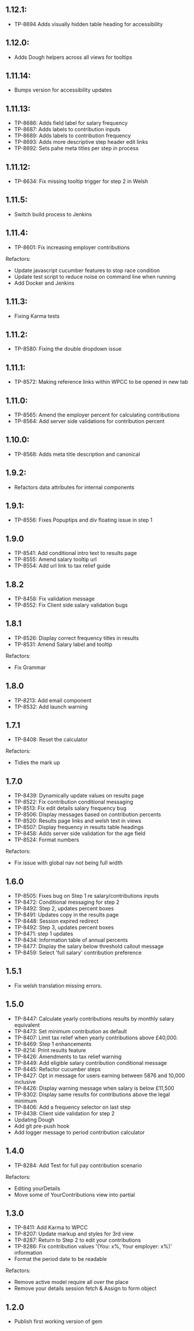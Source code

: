 ## 1.12.1:
* TP-8694 Adds visually hidden table heading for accessibility 

## 1.12.0:
* Adds Dough helpers across all views for tooltips

## 1.11.14:
* Bumps version for accessibility updates

## 1.11.13:
* TP-8686: Adds field label for salary frequency
* TP-8687: Adds labels to contribution inputs
* TP-8689: Adds labels to contribution frequency
* TP-8693: Adds more descriptive step header edit links
* TP-8692: Sets pahe meta titles per step in process

## 1.11.12:
* TP-8634: Fix missing tooltip trigger for step 2 in Welsh

## 1.11.5:
* Switch build process to Jenkins

## 1.11.4:
* TP-8601: Fix increasing employer contributions

Refactors:
* Update javascript cucumber features to stop race condition
* Update test script to reduce noise on command line when running
* Add Docker and Jenkins

## 1.11.3:
* Fixing Karma tests

## 1.11.2:
* TP-8580: Fixing the double dropdown issue

## 1.11.1:
* TP-8572: Making reference links within WPCC to be opened in new tab

## 1.11.0:
* TP-8565: Amend the employer percent for calculating contributions
* TP-8564: Add server side validations for contribution percent

## 1.10.0:
* TP-8568: Adds meta title description and canonical

## 1.9.2:
* Refactors data attributes for internal components

## 1.9.1:
* TP-8556: Fixes Popuptips and div floating issue in step 1

## 1.9.0
* TP-8541: Add conditional intro text to results page
* TP-8555: Amend salary tooltip url
* TP-8554: Add url link to tax relief guide

## 1.8.2
* TP-8458: Fix validation message
* TP-8552: Fix Client side salary validation bugs

## 1.8.1
* TP-8526: Display correct frequency titles in results
* TP-8531: Amend Salary label and tooltip

Refactors:
* Fix Grammar

## 1.8.0
* TP-8213: Add email component
* TP-8532: Add launch warning

## 1.7.1
* TP-8408: Reset the calculator

Refactors:
* Tidies the mark up

## 1.7.0

* TP-8439: Dynamically update values on results page
* TP-8522: Fix contribution conditional messaging
* TP-8513: Fix edit details salary frequency bug
* TP-8506: Display messages based on contribution percents
* TP-8520: Results page links and welsh text in views
* TP-8507: Display frequency in results table headings
* TP-8458: Adds server side validation for the age field
* TP-8524: Format numbers

Refactors:
* Fix issue with global nav not being full width

## 1.6.0

* TP-8505: Fixes bug on Step 1 re salary/contributions inputs
* TP-8472: Conditional messaging for step 2
* TP-8492: Step 2, updates percent boxes
* TP-8491: Updates copy in the results page
* TP-8448: Session expired redirect
* TP-8492: Step 3, updates percent boxes
* TP-8471: step 1 updates
* TP-8434: Information table of annual percents
* TP-8477: Display the salary below threshold callout message
* TP-8459: Select 'full salary' contribution preference

## 1.5.1

* Fix welsh translation missing errors.

## 1.5.0

* TP-8447: Calculate yearly contributions results by monthly salary equivalent
* TP-8473: Set minimum contribution as default
* TP-8407: Limit tax relief when yearly contributions above £40,000.
* TP-8469: Step 1 enhancements
* TP-8214: Print results feature
* TP-8426: Amendments to tax relief warning
* TP-8449: Add eligible salary contribution conditional message
* TP-8445: Refactor cucumber steps
* TP-8427: Opt in message for users earning between 5876 and 10,000 inclusive
* TP-8426: Display warning message when salary is below £11,500
* TP-8302: Display same results for contributions above the legal minimum
* TP-8406: Add a frequency selector on last step
* TP-8438: Client side validation for step 2
* Updating Dough
* Add git pre-push hook
* Add logger message to period contribution calculator

## 1.4.0

* TP-8284: Add Test for full pay contribution scenario

Refactors:
* Editing yourDetails
* Move some of YourContributions view into partial

## 1.3.0

* TP-8411: Add Karma to WPCC
* TP-8207: Update markup and styles for 3rd view
* TP-8287: Return to Step 2 to edit your contributions
* TP-8286: Fix contribution values '(You: x%, Your employer: x%)' information
* Format the period date to be readable

Refactors:
* Remove active model require all over the place
* Remove your details session fetch & Assign to form object

## 1.2.0

* Publish first working version of gem
